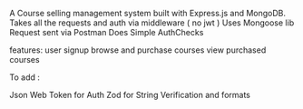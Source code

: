 A Course selling management system built with Express.js and MongoDB.
Takes all the requests and auth via middleware ( no jwt )
Uses Mongoose lib 
Request sent via Postman 
Does Simple AuthChecks 

features:
user signup
browse and purchase courses
view purchased courses

To add : 

Json Web Token for Auth 
Zod for String Verification and formats 
